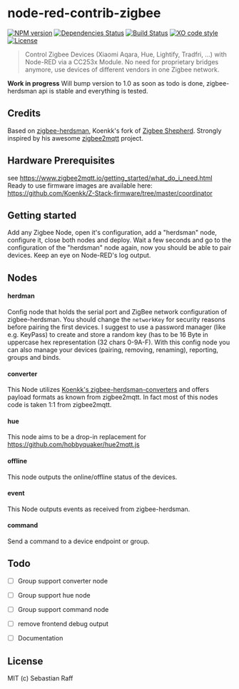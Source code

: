 # node-red-contrib-zigbee

[![NPM version](https://badge.fury.io/js/node-red-contrib-zigbee.svg)](http://badge.fury.io/js/node-red-contrib-zigbee)
[![Dependencies Status](https://david-dm.org/hobbyquaker/node-red-contrib-zigbee/status.svg)](https://david-dm.org/hobbyquaker/node-red-contrib-zigbee)
[![Build Status](https://travis-ci.org/hobbyquaker/node-red-contrib-zigbee.svg?branch=master)](https://travis-ci.org/hobbyquaker/node-red-contrib-zigbee)
[![XO code style](https://img.shields.io/badge/code_style-XO-5ed9c7.svg)](https://github.com/sindresorhus/xo)
[![License][mit-badge]][mit-url]

> Control Zigbee Devices (Xiaomi Aqara, Hue, Lightify, Tradfri, ...) with Node-RED via a CC253x Module. No need for
proprietary bridges anymore, use devices of different vendors in one Zigbee network.

**Work in progress** Will bump version to 1.0 as soon as todo is done, zigbee-herdsman api is stable and everything is 
tested.

## Credits

Based on [zigbee-herdsman](https://github.com/Koenkk/zigbee-herdsman), Koenkk's fork of 
[Zigbee Shepherd](https://github.com/zigbeer/zigbee-shepherd). Strongly inspired by his awesome
[zigbee2mqtt](https://github.com/Koenkk/zigbee2mqtt) project. 

## Hardware Prerequisites

see https://www.zigbee2mqtt.io/getting_started/what_do_i_need.html
Ready to use firmware images are available here: https://github.com/Koenkk/Z-Stack-firmware/tree/master/coordinator

## Getting started

Add any Zigbee Node, open it's configuration, add a "herdsman" node, configure it, close both nodes and deploy. Wait
a few seconds and go to the configuration of the "herdsman" node again, now you should be able to pair devices. Keep
an eye on Node-RED's log output.


## Nodes

#### herdman

Config node that holds the serial port and ZigBee network configuration of zigbee-herdsman. You should change the 
`networkKey` for security reasons before pairing the first devices. I suggest to use a password manager (like e.g. KeyPass) 
to create and store a random key (has to be 16 Byte in uppercase hex representation (32 chars 0-9A-F). 
With this config node you can also manage your devices (pairing, removing, renaming), reporting, groups and binds.


#### converter

This Node utilizes [Koenkk's zigbee-herdsman-converters](https://github.com/Koenkk/zigbee-shepherd-converters) and 
offers payload formats as known from zigbee2mqtt. In fact most of this nodes code is taken 1:1 from zigbee2mqtt.


#### hue

This node aims to be a drop-in replacement for https://github.com/hobbyquaker/hue2mqtt.js


#### offline

This node outputs the online/offline status of the devices.


#### event

This Node outputs events as received from zigbee-herdsman. 


#### command

Send a command to a device endpoint or group. 


## Todo

* [ ] Group support converter node
* [ ] Group support hue node
* [ ] Group support command node
* [ ] remove frontend debug output
* [ ] Documentation


## License

MIT (c) Sebastian Raff

[mit-badge]: https://img.shields.io/badge/License-MIT-blue.svg?style=flat
[mit-url]: LICENSE

